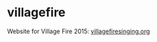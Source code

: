 villagefire
===========

Website for Village Fire 2015: [villagefiresinging.org](http://villagefiresinging.org)
